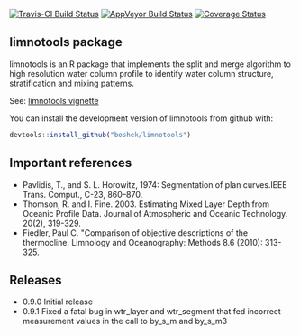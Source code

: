 
<!-- README.md is generated from README.Rmd. Please edit that file -->
[![Travis-CI Build Status](https://travis-ci.org/boshek/limnotools.svg?branch=master)](https://travis-ci.org/boshek/limnotools) [![AppVeyor Build Status](https://ci.appveyor.com/api/projects/status/github/boshek/limnotools?branch=master&svg=true)](https://ci.appveyor.com/project/boshek/limnotools) [![Coverage Status](https://img.shields.io/codecov/c/github/boshek/limnotools/master.svg)](https://codecov.io/gh/boshek/limnotools?branch=master)

limnotools package
------------------

limnotools is an R package that implements the split and merge algorithm to high resolution water column profile to identify water column structure, stratification and mixing patterns.

See: [limnotools vignette](https://github.com/boshek/limnotools/blob/master/vignettes/limnotools.Rmd)

You can install the development version of limnotools from github with:

``` r
devtools::install_github("boshek/limnotools")
```

Important references
--------------------

-   Pavlidis, T., and S. L. Horowitz, 1974: Segmentation of plan curves.IEEE Trans. Comput., C-23, 860–870.
-   Thomson, R. and I. Fine. 2003. Estimating Mixed Layer Depth from Oceanic Profile Data. Journal of Atmospheric and Oceanic Technology. 20(2), 319-329.
-   Fiedler, Paul C. "Comparison of objective descriptions of the thermocline. Limnology and Oceanography: Methods 8.6 (2010): 313-325.

Releases
--------

-   0.9.0 Initial release
-   0.9.1 Fixed a fatal bug in wtr\_layer and wtr\_segment that fed incorrect measurement values in the call to by\_s\_m and by\_s\_m3
